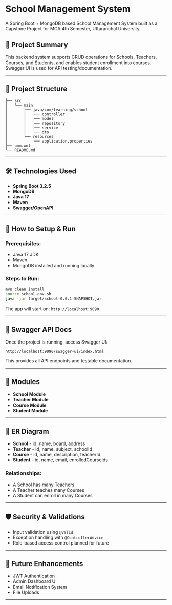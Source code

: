 # School Management System

A Spring Boot + MongoDB based School Management System built as a Capstone Project for MCA 4th Semester, Uttaranchal University.

## 📘 Project Summary

This backend system supports CRUD operations for Schools, Teachers, Courses, and Students, and enables student enrollment into courses. Swagger UI is used for API testing/documentation.

---

## 📁 Project Structure

```
├── src
│   └── main
│       ├── java/com/learning/school
│       │   ├── controller
│       │   ├── model
│       │   ├── repository
│       │   ├── service
│       │   └── dto
│       └── resources
│           └── application.properties
├── pom.xml
└── README.md
```

---

## 🛠️ Technologies Used

* **Spring Boot 3.2.5**
* **MongoDB**
* **Java 17**
* **Maven**
* **Swagger/OpenAPI**

---

## 🔧 How to Setup & Run

### Prerequisites:

* Java 17 JDK
* Maven
* MongoDB installed and running locally

### Steps to Run:

```bash
mvn clean install
source school-env.sh
java -jar target/school-0.0.1-SNAPSHOT.jar
```

The app will start on: `http://localhost:9090`

---

## 📑 Swagger API Docs

Once the project is running, access Swagger UI:

```
http://localhost:9090/swagger-ui/index.html
```

This provides all API endpoints and testable documentation.

---

## 🧠 Modules

* **School Module**
* **Teacher Module**
* **Course Module**
* **Student Module**

---

## 🧩 ER Diagram

* **School** - id, name, board, address
* **Teacher** - id, name, subject, schoolId
* **Course** - id, name, description, teacherId
* **Student** - id, name, email, enrolledCourseIds

### Relationships:

* A School has many Teachers
* A Teacher teaches many Courses
* A Student can enroll in many Courses

---

## 🛡 Security & Validations

* Input validation using `@Valid`
* Exception handling with `@ControllerAdvice`
* Role-based access control planned for future

---

## 🔮 Future Enhancements

* JWT Authentication
* Admin Dashboard UI
* Email Notification System
* File Uploads

---